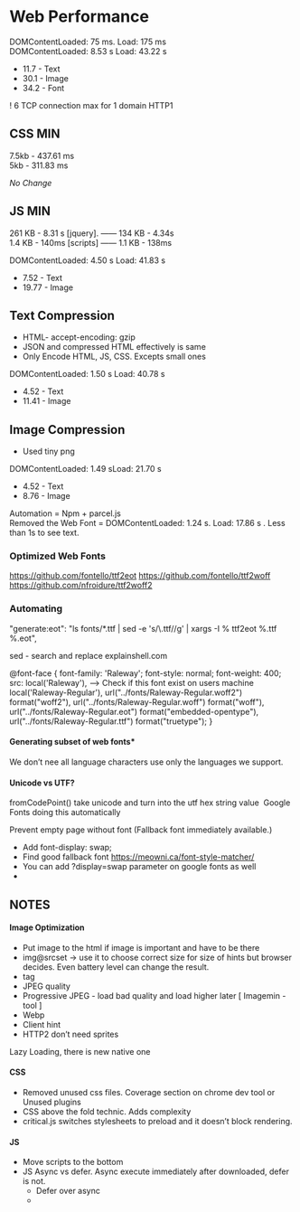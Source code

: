 # Web Performance


DOMContentLoaded: 75 ms. Load: 175 ms  
DOMContentLoaded: 8.53 s   Load: 43.22 s

* 11.7 - Text
* 30.1 - Image
* 34.2 - Font


! 6 TCP connection max for 1 domain HTTP1



## CSS MIN

7.5kb - 437.61 ms  
5kb - 311.83 ms

_No Change_



## JS MIN

261 KB - 8.31 s [jquery].   ——  134 KB - 4.34s  
1.4 KB - 140ms [scripts]    —— 1.1 KB - 138ms

DOMContentLoaded: 4.50 s  Load: 41.83 s
- 7.52 - Text
- 19.77 - Image



## Text Compression

- HTML- accept-encoding: gzip
- JSON and compressed HTML effectively is same
- Only Encode HTML, JS, CSS. Excepts small ones


DOMContentLoaded: 1.50 s  Load: 40.78 s 
- 4.52 - Text
- 11.41 - Image



## Image Compression 

- Used tiny png

DOMContentLoaded: 1.49 sLoad: 21.70 s
- 4.52 - Text
- 8.76 - Image


Automation = Npm + parcel.js  
Removed the Web Font = DOMContentLoaded: 1.24 s. Load: 17.86 s  . Less than 1s to see text.



### Optimized Web Fonts

https://github.com/fontello/ttf2eot
https://github.com/fontello/ttf2woff
https://github.com/nfroidure/ttf2woff2

### Automating

"generate:eot": "ls fonts/*.ttf | sed -e 's/\\.ttf//g' | xargs -I % ttf2eot %.ttf %.eot",

sed - search and replace
explainshell.com


@font-face {
    font-family: 'Raleway';
    font-style: normal;
    font-weight: 400;
    src: local('Raleway'),   ——> Check if this font exist on users machine
    local('Raleway-Regular'),
    url("../fonts/Raleway-Regular.woff2") format("woff2"),
    url("../fonts/Raleway-Regular.woff") format("woff"),
    url("../fonts/Raleway-Regular.eot") format("embedded-opentype"),
    url("../fonts/Raleway-Regular.ttf") format("truetype");
}

#### Generating subset of web fonts*

We don’t nee all language characters use only the languages we support.

#### Unicode vs UTF?

fromCodePoint() take unicode and turn into the utf hex string value  Google Fonts doing this automatically 


Prevent empty page without font (Fallback font immediately available.)
- Add font-display: swap;
- Find good fallback font  https://meowni.ca/font-style-matcher/
- You can add ?display=swap parameter on google fonts as well
- 

## NOTES

#### Image Optimization

- Put image to the html if image is important and have to be there
- img@srcset -> use it to choose correct size for size of hints but browser decides. Even battery level can change the result.
- <picture> tag
- JPEG quality
- Progressive JPEG - load bad quality and load higher later [ Imagemin - tool ]
- Webp
- Client hint
- HTTP2 don’t need sprites

Lazy Loading, there is new native one


#### CSS

- Removed unused css files. Coverage section on chrome dev tool or Unused plugins
- CSS above the fold technic. Adds complexity
- critical.js switches stylesheets to preload and it doesn’t block rendering.

#### JS 
  
- Move scripts to the bottom
- JS Async vs defer. Async execute immediately after downloaded, defer is not. 
    - Defer over async
    - <script async>
    - <script defer>
- ScriptStreamerThread on chrome dev tool
    - “Parse Script” It is advanced opt. technic which pre parses the JS on separate thread.


#### 3rd Party JS
  
- Performance - Bottom Up - Group By Product
- Show Third Party Badges
https://www.thirdpartyweb.today/




